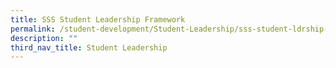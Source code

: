 ```yaml
---
title: SSS Student Leadership Framework
permalink: /student-development/Student-Leadership/sss-student-ldrship-framework
description: ""
third_nav_title: Student Leadership
---
```

